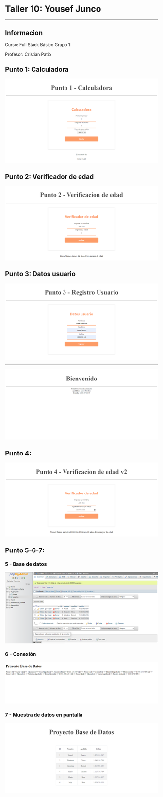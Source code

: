<h1>Taller 10: Yousef Junco</h1>
<hr>

<h2>Informacion</h2>
<p>Curso: Full Stack Básico Grupo 1<p>
<p>Profesor: Cristian Patio<p>

<h2>Punto 1: Calculadora</h2>
<img src="./Public/images/calculator.png" alt="calculator">

<h2>Punto 2: Verificador de edad</h2>
<img src="./Public/images/check.png" alt="check">

<h2>Punto 3: Datos usuario</h2>
<img src="./Public/images/regist.png" alt="regist">
<hr>
<img src="./Public/images/user.png" alt="user">

<h2>Punto 4:</h2>
<img src="./Public/images/birthday.png" alt="user">

<h2>Punto 5-6-7:</h2>
<h3>5 - Base de datos</h3>
<img src="./Public/images/mysql.png" alt="mysql">

<h3>6 - Conexión</h3>
<img src="./Public/images/connection.png" alt="connection">

<h3>7 - Muestra de datos en pantalla</h3>
<img src="./Public/images/bd.png" alt="bd">